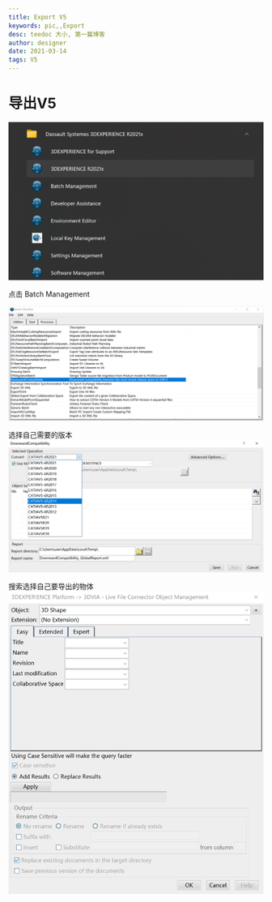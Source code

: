 ```yaml
---
title: Export V5 
keywords: pic,,Export
desc: teedoc 大小, 第一篇博客
author: designer
date: 2021-03-14
tags: V5 
---
```


# 导出V5

![](2022-03-18-11-35-21.png)

点击 Batch Management

![](2022-03-18-11-39-58.png)

选择自己需要的版本
![](2022-03-18-11-41-12.png)

搜索选择自己要导出的物体
![](2022-03-18-11-43-13.png)
